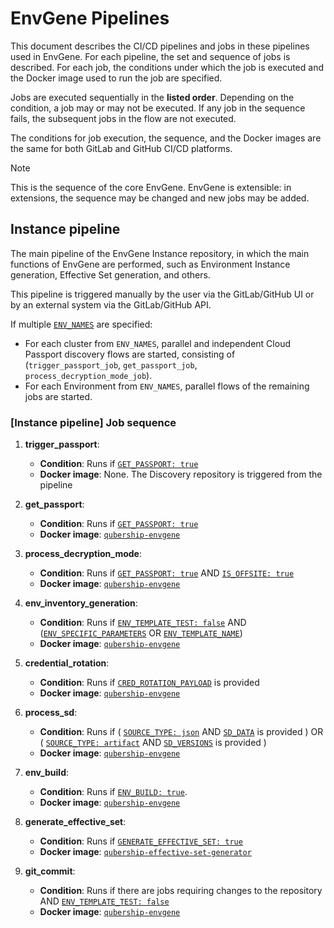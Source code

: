# EnvGene Pipelines

This document describes the CI/CD pipelines and jobs in these pipelines used in EnvGene. For each pipeline, the set and sequence of jobs is described. For each job, the conditions under which the job is executed and the Docker image used to run the job are specified.

Jobs are executed sequentially in the **listed order**. Depending on the condition, a job may or may not be executed. If any job in the sequence fails, the subsequent jobs in the flow are not executed.

The conditions for job execution, the sequence, and the Docker images are the same for both GitLab and GitHub CI/CD platforms.

> [!NOTE]
> This is the sequence of the core EnvGene. EnvGene is extensible: in extensions, the sequence may be changed and new jobs may be added.

## Instance pipeline

The main pipeline of the EnvGene Instance repository, in which the main functions of EnvGene are performed, such as Environment Instance generation, Effective Set generation, and others.

This pipeline is triggered manually by the user via the GitLab/GitHub UI or by an external system via the GitLab/GitHub API.

If multiple [`ENV_NAMES`](/docs/instance-pipeline-parameters.md#env_names) are specified:

- For each cluster from `ENV_NAMES`, parallel and independent Cloud Passport discovery flows are started, consisting of (`trigger_passport_job`, `get_passport_job`, `process_decryption_mode_job`).
- For each Environment from `ENV_NAMES`, parallel flows of the remaining jobs are started.

### [Instance pipeline] Job sequence

1. **trigger_passport**:
   - **Condition**: Runs if [`GET_PASSPORT: true`](/docs/instance-pipeline-parameters.md#get_passport)
   - **Docker image**: None. The Discovery repository is triggered from the pipeline

2. **get_passport**:
   - **Condition**: Runs if [`GET_PASSPORT: true`](/docs/instance-pipeline-parameters.md#get_passport)
   - **Docker image**: [`qubership-envgene`](https://github.com/Netcracker/qubership-envgene/pkgs/container/qubership-envgene)

3. **process_decryption_mode**:
   - **Condition**: Runs if [`GET_PASSPORT: true`](/docs/instance-pipeline-parameters.md#get_passport) AND [`IS_OFFSITE: true`](/docs/instance-pipeline-parameters.md#is_offsite)
   - **Docker image**: [`qubership-envgene`](https://github.com/Netcracker/qubership-envgene/pkgs/container/qubership-envgene)

4. **env_inventory_generation**:
   - **Condition**: Runs if [`ENV_TEMPLATE_TEST: false`](/docs/instance-pipeline-parameters.md#env_template_test) AND ([`ENV_SPECIFIC_PARAMETERS`](/docs/instance-pipeline-parameters.md#env_specific_params) OR [`ENV_TEMPLATE_NAME`](/docs/instance-pipeline-parameters.md#env_template_name))
   - **Docker image**: [`qubership-envgene`](https://github.com/Netcracker/qubership-envgene/pkgs/container/qubership-envgene)

5. **credential_rotation**:
   - **Condition**: Runs if [`CRED_ROTATION_PAYLOAD`](/docs/instance-pipeline-parameters.md#cred_rotation_payload) is provided
   - **Docker image**: [`qubership-envgene`](https://github.com/Netcracker/qubership-envgene/pkgs/container/qubership-envgene)

6. **process_sd**:
   - **Condition**: Runs if ( [`SOURCE_TYPE: json`](/docs/instance-pipeline-parameters.md#sd_source_type) AND [`SD_DATA`](/docs/instance-pipeline-parameters.md#sd_data) is provided ) OR ( [`SOURCE_TYPE: artifact`](/docs/instance-pipeline-parameters.md#sd_source_type) AND [`SD_VERSIONS`](/docs/instance-pipeline-parameters.md#sd_version) is provided )
   - **Docker image**: [`qubership-envgene`](https://github.com/Netcracker/qubership-envgene/pkgs/container/qubership-envgene)

7. **env_build**:
   - **Condition**: Runs if [`ENV_BUILD: true`](/docs/instance-pipeline-parameters.md#env_builder).
   - **Docker image**: [`qubership-envgene`](https://github.com/Netcracker/qubership-envgene/pkgs/container/qubership-envgene)

8. **generate_effective_set**:
   - **Condition**: Runs if [`GENERATE_EFFECTIVE_SET: true`](/docs/instance-pipeline-parameters.md#generate_effective_set)
   - **Docker image**: [`qubership-effective-set-generator`](https://github.com/Netcracker/qubership-envgene/pkgs/container/qubership-effective-set-generator)

9. **git_commit**:
   - **Condition**: Runs if there are jobs requiring changes to the repository AND [`ENV_TEMPLATE_TEST: false`](/docs/instance-pipeline-parameters.md#env_template_test)
   - **Docker image**: [`qubership-envgene`](https://github.com/Netcracker/qubership-envgene/pkgs/container/qubership-envgene)
